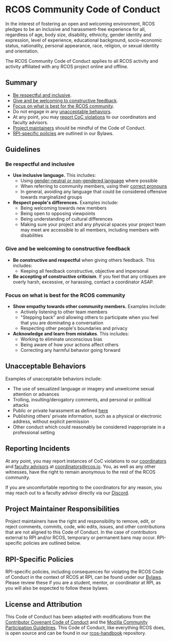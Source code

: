 # RCOS Community Code of Conduct
In the interest of fostering an open and welcoming environment, RCOS pledges to be an inclusive and harassment-free experience for  all, regardless of age, body size, disability, ethnicity, gender identity and expression, level of experience, educational background, socio-economic status, nationality, personal appearance, race, religion, or sexual identity and orientation.

The RCOS Community Code of Conduct applies to all RCOS activity and activity affiliated with any RCOS project online and offline.

## Summary
* [Be respectful and inclusive](#be-respectful-and-inclusive).
* [Give and be welcoming to constructive feedback](#give-and-be-welcoming-to-constructive-feedback).
* [Focus on what is best for the RCOS community](#focus-on-what-is-best-for-the-rcos-community).
* Do not engage in any [unacceptable behaviors](#unacceptable-behaviors).
* At any point, you may [report CoC violations](#reporting-incidents) to our coordinators and faculty advisors.
* [Project maintainers](#project-maintainer-responsibilities) should be mindful of the Code of Conduct.
* [RPI-specific policies](#rpi-specific-policies) are outlined in our Bylaws.

## Guidelines

### Be respectful and inclusive
* **Use inclusive language.**  This includes:
  * Using [gender-neutral or non-gendered language](http://geekfeminism.wikia.com/wiki/Nonsexist_language) where possible
  * When referring to community members, using their [correct pronouns](https://www.brynmawr.edu/sites/default/files/asking-for-name-and-pronouns.pdf)
  * In general, avoiding any language that could be considered offensive towards marginalized groups
* **Respect people's differences.** Examples include:
  * Being welcoming towards new members
  * Being open to opposing viewpoints
  * Being understanding of cultural differences
  * Making sure your project and any physical spaces your project team may meet are accessible to all members, including members with disabilities

### Give and be welcoming to constructive feedback
* **Be constructive and respectful** when giving others feedback. This includes:
  * Keeping all feedback constructive, objective and impersonal
* **Be accepting of constructive criticism**. If you feel that any critiques are overly harsh, excessive, or harassing, contact a coordinator ASAP.

### Focus on what is best for the RCOS community

* **Show empathy towards other community members.** Examples include:
  * Actively listening to other team members
  * "Stepping back" and allowing others to participate when you feel that you are dominating a conversation
  * Respecting other people's boundaries and privacy
* **Acknowledge and learn from mistakes**. This includes:
  * Working to eliminate unconscious bias
  * Being aware of how your actions affect others
  * Correcting any harmful behavior going forward

## Unacceptable Behaviors

Examples of unacceptable behaviors include:

* The use of sexualized language or imagery and unwelcome sexual attention or advances
* Trolling, insulting/derogatory comments, and personal or political attacks
* Public or private harassment as defined [here](https://handbook.rcos.io/#/community/harassment_guidelines)
* Publishing others’ private information, such as a physical or electronic address, without explicit permission
* Other conduct which could reasonably be considered inappropriate in a professional setting

## Reporting Incidents

At any point, you may report instances of CoC violations to our [coordinators](https://rcos.github.io/rcos-handbook/#/coordinating/README) and [faculty advisors](https://handbook.rcos.io/#/coordinating/faculty) at <coordinators@rcos.io>. You, as well as any other witnesses, have the right to remain anonymous to the rest of the RCOS community.

If you are uncomfortable reporting to the coordinators for any reason, you may reach out to a faculty advisor directly via our [Discord](https://rcos-discord.herokuapp.com//).

## Project Maintainer Responsibilities
Project maintainers have the right and responsibility to remove, edit, or reject comments, commits, code, wiki edits, issues, and other contributions that are not aligned to this Code of Conduct. In the case of contributors external to RPI and/or RCOS, temporary or permanent bans may occur. RPI-specific policies are outlined below.

## RPI-Specific Policies
RPI-specific policies, including consequences for violating the RCOS Code of Conduct in the context of RCOS at RPI, can be found under our [Bylaws](https://rcos.github.io/rcos-handbook/#/community/bylaws). Please review these if you are a student, mentor, or coordinator at RPI, as you will also be expected to follow these bylaws.

## License and Attribution

This Code of Conduct has been adapted with modifications from the [Contributor Covenant Code of Conduct](https://www.contributor-covenant.org/version/1/4/code-of-conduct.html) and the [Mozilla Community Participation Guidelines](https://www.mozilla.org/en-US/about/governance/policies/participation/). This Code of Conduct, like everything RCOS does, is open source and can be found in our [rcos-handbook](https://github.com/rcos/rcos-handbook) repository.
